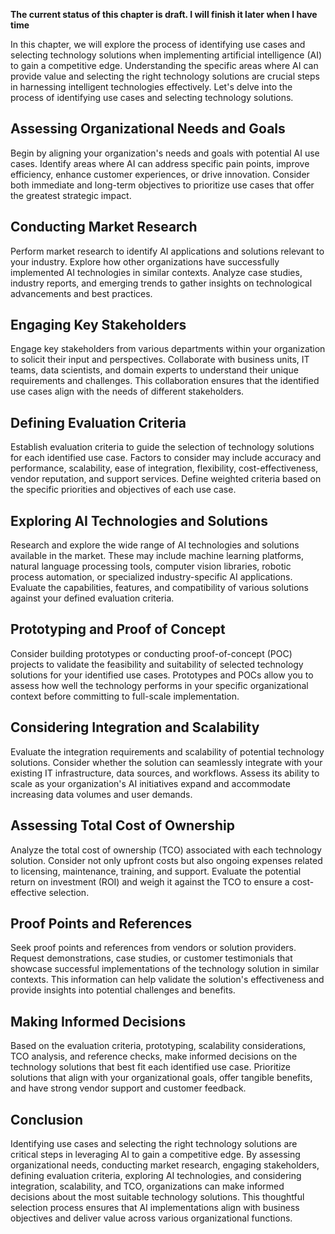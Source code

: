**The current status of this chapter is draft. I will finish it later when I have time**

In this chapter, we will explore the process of identifying use cases and selecting technology solutions when implementing artificial intelligence (AI) to gain a competitive edge. Understanding the specific areas where AI can provide value and selecting the right technology solutions are crucial steps in harnessing intelligent technologies effectively. Let's delve into the process of identifying use cases and selecting technology solutions.

Assessing Organizational Needs and Goals
----------------------------------------

Begin by aligning your organization's needs and goals with potential AI use cases. Identify areas where AI can address specific pain points, improve efficiency, enhance customer experiences, or drive innovation. Consider both immediate and long-term objectives to prioritize use cases that offer the greatest strategic impact.

Conducting Market Research
--------------------------

Perform market research to identify AI applications and solutions relevant to your industry. Explore how other organizations have successfully implemented AI technologies in similar contexts. Analyze case studies, industry reports, and emerging trends to gather insights on technological advancements and best practices.

Engaging Key Stakeholders
-------------------------

Engage key stakeholders from various departments within your organization to solicit their input and perspectives. Collaborate with business units, IT teams, data scientists, and domain experts to understand their unique requirements and challenges. This collaboration ensures that the identified use cases align with the needs of different stakeholders.

Defining Evaluation Criteria
----------------------------

Establish evaluation criteria to guide the selection of technology solutions for each identified use case. Factors to consider may include accuracy and performance, scalability, ease of integration, flexibility, cost-effectiveness, vendor reputation, and support services. Define weighted criteria based on the specific priorities and objectives of each use case.

Exploring AI Technologies and Solutions
---------------------------------------

Research and explore the wide range of AI technologies and solutions available in the market. These may include machine learning platforms, natural language processing tools, computer vision libraries, robotic process automation, or specialized industry-specific AI applications. Evaluate the capabilities, features, and compatibility of various solutions against your defined evaluation criteria.

Prototyping and Proof of Concept
--------------------------------

Consider building prototypes or conducting proof-of-concept (POC) projects to validate the feasibility and suitability of selected technology solutions for your identified use cases. Prototypes and POCs allow you to assess how well the technology performs in your specific organizational context before committing to full-scale implementation.

Considering Integration and Scalability
---------------------------------------

Evaluate the integration requirements and scalability of potential technology solutions. Consider whether the solution can seamlessly integrate with your existing IT infrastructure, data sources, and workflows. Assess its ability to scale as your organization's AI initiatives expand and accommodate increasing data volumes and user demands.

Assessing Total Cost of Ownership
---------------------------------

Analyze the total cost of ownership (TCO) associated with each technology solution. Consider not only upfront costs but also ongoing expenses related to licensing, maintenance, training, and support. Evaluate the potential return on investment (ROI) and weigh it against the TCO to ensure a cost-effective selection.

Proof Points and References
---------------------------

Seek proof points and references from vendors or solution providers. Request demonstrations, case studies, or customer testimonials that showcase successful implementations of the technology solution in similar contexts. This information can help validate the solution's effectiveness and provide insights into potential challenges and benefits.

Making Informed Decisions
-------------------------

Based on the evaluation criteria, prototyping, scalability considerations, TCO analysis, and reference checks, make informed decisions on the technology solutions that best fit each identified use case. Prioritize solutions that align with your organizational goals, offer tangible benefits, and have strong vendor support and customer feedback.

Conclusion
----------

Identifying use cases and selecting the right technology solutions are critical steps in leveraging AI to gain a competitive edge. By assessing organizational needs, conducting market research, engaging stakeholders, defining evaluation criteria, exploring AI technologies, and considering integration, scalability, and TCO, organizations can make informed decisions about the most suitable technology solutions. This thoughtful selection process ensures that AI implementations align with business objectives and deliver value across various organizational functions.
